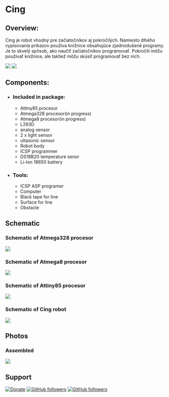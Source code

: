 # Cing

## Overview:
Cing je robot vhodný pre začiatočníkov aj pokročilých. Namiesto dlhého vypisovania príkazov používa knižnice obsahujúce zjednodušené programy. Je to skvelý spôsob, ako naučiť začiatočníkov programovať. Pokročilí môžu používať knižnice, ale taktiež môžu skúsiť programovať bez nich. 

<img src="https://github.com/Galeje/Cing/blob/master/Pictures/Cing_digitalmodel1.png"></img>
<img src="https://github.com/Galeje/Cing/blob/master/Pictures/Cing_digitalmodel2.png"></img>
## Components:
 - ### Included in package:
   - Attiny85 procesor
   - Atmega328 procesor(in progress)
   - Atmega8 procesor(in progress)
   - L293D
   - analog sensor
   - 2 x light sensor
   - ultasonic sensor
   - Robot body
   - ICSP programmer
   - DS18B20 temperature senor
   - Li-Ion 18650 battery
 - ### Tools:
   - ICSP ASP programer
   - Computer
   - Black tape for line
   - Surface for line
   - Obstacle

## Schematic
### Schematic of Atmega328 procesor
<img src="https://github.com/Galeje/Cing/blob/master/Pictures/Atmega328_Procesor.png"></img>
### Schematic of Atmega8 procesor
<img src="https://github.com/Galeje/Cing/blob/master/Pictures/Atmega328_Procesor.png"></img>
### Schematic of Attiny85 procesor
<img src="https://github.com/Galeje/Cing/blob/master/Pictures/Attiny85_Procesor.png"></img>
### Schematic of Cing robot
<img src="https://github.com/Galeje/Cing/blob/master/Pictures/Cing_Schematic.png"></img>

## Photos
### Assembled
<img src="https://github.com/Galeje/Cing/blob/master/Pictures/Assembled_Cing.jpg"></img>

## Support
[![Donate](https://img.shields.io/badge/paypal-donate-yellow.svg)](https://www.paypal.me/StanislavJochman)
[![GitHub followers](https://img.shields.io/github/followers/espadrine.svg?style=social&label=Follow)](https://github.com/StanislavJochman/ATTEMP)
[![GitHub followers](https://img.shields.io/github/followers/espadrine.svg?style=social&label=Follow)](https://github.com/Galeje/Cing)
